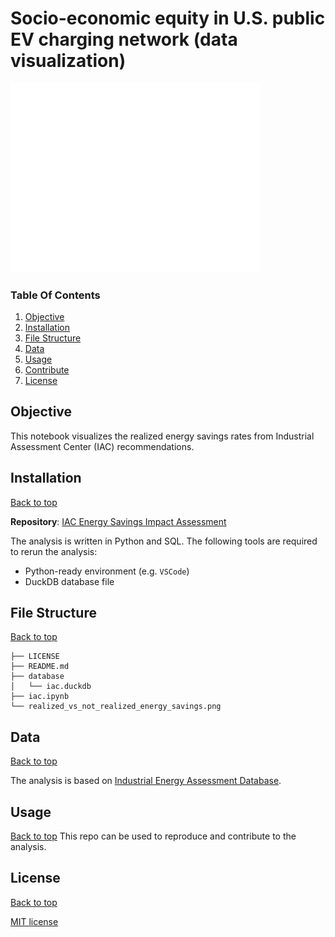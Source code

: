 # Socio-economic equity in U.S. public EV charging network (data visualization)

<img src="realized_vs_not_realized_energy_savings.png" width="400"/>

### Table Of Contents

1. [Objective](#objective)
2. [Installation](#installation)
3. [File Structure](#file-structure)
4. [Data](#data)
5. [Usage](#usage)
6. [Contribute](#contribute)
7. [License](#license)

## Objective
This notebook visualizes the realized energy savings rates from Industrial Assessment Center (IAC) recommendations.

## Installation

[Back to top](#table-of-contents) <br>

**Repository**: [IAC Energy Savings Impact Assessment](https://github.com/oksanaprotsukha/iac_impact_assessment)

The analysis is written in Python and SQL. The following tools are required to rerun the analysis: <br>
- Python-ready environment (e.g. `VSCode`) <br>
- DuckDB database file <br>

## File Structure

[Back to top](#table-of-contents) <br>

```         
├── LICENSE
├── README.md
├── database
│   └── iac.duckdb
├── iac.ipynb
└── realized_vs_not_realized_energy_savings.png
```

## Data

[Back to top](#table-of-contents) <br>

The analysis is based on [Industrial Energy Assessment Database](https://iac.university/download).

## Usage

[Back to top](#table-of-contents) This repo can be used to reproduce and contribute to the analysis.

## License

[Back to top](#table-of-contents)

[MIT license](./LICENSE)

